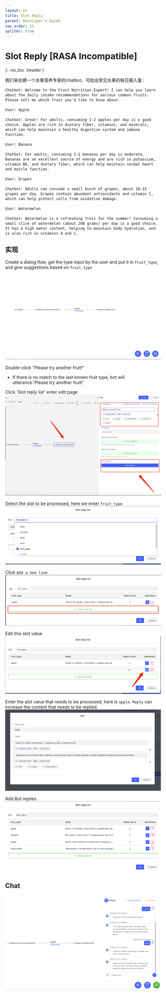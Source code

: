 ```yaml
---
layout: en
title: Slot Reply
parent: Developer's Guide
nav_order: 13
spliter: true
---
```


# Slot Reply  [RASA Incompatible]
{: .no_toc .header }

我们来创建一个水果营养专家的chatbot，可给出常见水果的每日摄入量：

```text
Chatbot: Welcome to the Fruit Nutrition Expert! I can help you learn about the daily intake recommendations for various common fruits. Please tell me which fruit you'd like to know about.

User: Apple

Chatbot: Great! For adults, consuming 1-2 apples per day is a good choice. Apples are rich in dietary fiber, vitamins, and minerals, which can help maintain a healthy digestive system and immune function.

User: Banana

Chatbot: For adults, consuming 1-2 bananas per day is moderate. Bananas are an excellent source of energy and are rich in potassium, vitamin B6, and dietary fiber, which can help maintain normal heart and muscle function.

User: Grapes

Chatbot: Adults can consume a small bunch of grapes, about 10-15 grapes per day. Grapes contain abundant antioxidants and vitamin C, which can help protect cells from oxidative damage.

User: Watermelon

Chatbot: Watermelon is a refreshing fruit for the summer! Consuming a small slice of watermelon (about 200 grams) per day is a good choice. It has a high water content, helping to maintain body hydration, and is also rich in vitamins A and C.

```

## 实现
Create a dialog flow, get the type input by the user and put it in `fruit_type`, and give suggestions based on `fruit_type`![01-slot-reply-list.png](/assets/images/tutorial/slot_reply_list/01-slot-reply-list.png)

Double-click "Please try another fruit!" 
- If there is no match to the last known fruit type, bot will utterance:'Please try another fruit!'

Click 'Slot reply list' enter edit page
![img_5.png](/assets/images/tutorial/slot_reply_list/02-slot-reply-list.png)

Select the slot to be processed, here we enter `fruit_type`
![img_3.png](/assets/images/tutorial/slot_reply_list/03-slot-reply-list.png)

Click `Add a new line`
![img_1.png](/assets/images/tutorial/slot_reply_list/04-slot-reply-list.png)

Edit this slot value
![img_2.png](/assets/images/tutorial/slot_reply_list/05-slot-reply-list.png)

Enter the slot value that needs to be processed, here is `apple`. `Reply` can increase the content that needs to be replied.
![img.png](/assets/images/tutorial/slot_reply_list/06-slot-reply-list.png)

Add Bot replies
![img_4.png](/assets/images/tutorial/slot_reply_list/07-slot-reply-list.png)

## Chat
![img.png](/assets/images/tutorial/slot_reply_list/08-slot-reply-list.png)
